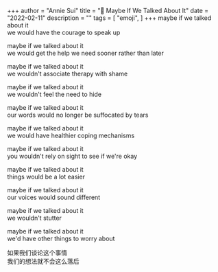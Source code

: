 +++
author = "Annie Sui"
title = "💬 Maybe If We Talked About It"
date = "2022-02-11"
description = ""
tags = [
    "emoji",
]
+++
maybe if we talked about it <br>
we would have the courage to speak up <br>

maybe if we talked about it <br>
we would get the help we need sooner rather than later<br>

maybe if we talked about it <br>
we wouldn't associate therapy with shame <br>

maybe if we talked about it <br>
we wouldn't feel the need to hide <br>

maybe if we talked about it <br>
our words would no longer be suffocated by tears <br>

maybe if we talked about it <br>
we would have healthier coping mechanisms 

maybe if we talked about it <br>
you wouldn't rely on sight to see if we're okay

maybe if we talked about it <br>
things would be a lot easier

maybe if we talked about it <br>
our voices would sound different

maybe if we talked about it <br>
we wouldn't stutter

maybe if we talked about it <br>
we'd have other things to worry about

如果我们谈论这个事情 <br>
我们的想法就不会这么落后
